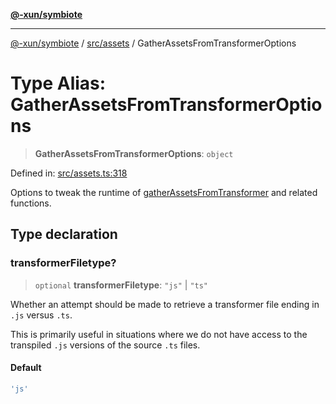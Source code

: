 [**@-xun/symbiote**](../../../README.md)

***

[@-xun/symbiote](../../../README.md) / [src/assets](../README.md) / GatherAssetsFromTransformerOptions

# Type Alias: GatherAssetsFromTransformerOptions

> **GatherAssetsFromTransformerOptions**: `object`

Defined in: [src/assets.ts:318](https://github.com/Xunnamius/symbiote/blob/45a95680565f7437367edb2f8cc44a33e7541aa0/src/assets.ts#L318)

Options to tweak the runtime of [gatherAssetsFromTransformer](../functions/gatherAssetsFromTransformer.md) and
related functions.

## Type declaration

### transformerFiletype?

> `optional` **transformerFiletype**: `"js"` \| `"ts"`

Whether an attempt should be made to retrieve a transformer file ending in
`.js` versus `.ts`.

This is primarily useful in situations where we do not have access to the
transpiled `.js` versions of the source `.ts` files.

#### Default

```ts
'js'
```
